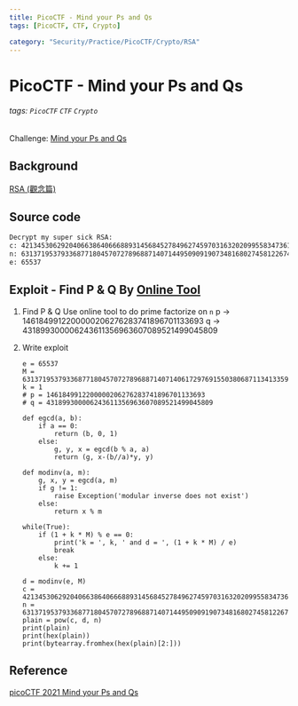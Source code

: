 ```yaml
---
title: PicoCTF - Mind your Ps and Qs
tags: [PicoCTF, CTF, Crypto]

category: "Security/Practice/PicoCTF/Crypto/RSA"
---
```


# PicoCTF - Mind your Ps and Qs
<!-- more -->
###### tags: `PicoCTF` `CTF` `Crypto`
Challenge: [Mind your Ps and Qs](https://play.picoctf.org/practice/challenge/162?category=2&page=1)

## Background
[RSA (觀念篇) ](https://ithelp.ithome.com.tw/articles/10250721)

## Source code
```txt
Decrypt my super sick RSA:
c: 421345306292040663864066688931456845278496274597031632020995583473619804626233684
n: 631371953793368771804570727896887140714495090919073481680274581226742748040342637
e: 65537
```

## Exploit - Find P & Q By [Online Tool](https://www.alpertron.com/ECM.HTM)
1. Find P & Q
Use online tool to do prime factorize on `n`
p $\to$ 1461849912200000206276283741896701133693
q $\to$ 431899300006243611356963607089521499045809

2. Write exploit
    ```python!
    e = 65537
    M = 631371953793368771804570727896887140714061729769155038068711341335911329840163136
    k = 1
    # p = 1461849912200000206276283741896701133693
    # q = 431899300006243611356963607089521499045809

    def egcd(a, b):
        if a == 0:
            return (b, 0, 1)
        else:
            g, y, x = egcd(b % a, a)
            return (g, x-(b//a)*y, y)

    def modinv(a, m):
        g, x, y = egcd(a, m)
        if g != 1:
            raise Exception('modular inverse does not exist')
        else:
            return x % m

    while(True):
        if (1 + k * M) % e == 0:
            print('k = ', k, ' and d = ', (1 + k * M) / e)
            break
        else:
            k += 1

    d = modinv(e, M)
    c = 421345306292040663864066688931456845278496274597031632020995583473619804626233684
    n = 631371953793368771804570727896887140714495090919073481680274581226742748040342637
    plain = pow(c, d, n)
    print(plain)
    print(hex(plain))
    print(bytearray.fromhex(hex(plain)[2:]))
    ```

## Reference
[picoCTF 2021 Mind your Ps and Qs](https://youtu.be/-ixz-2gi9r0)